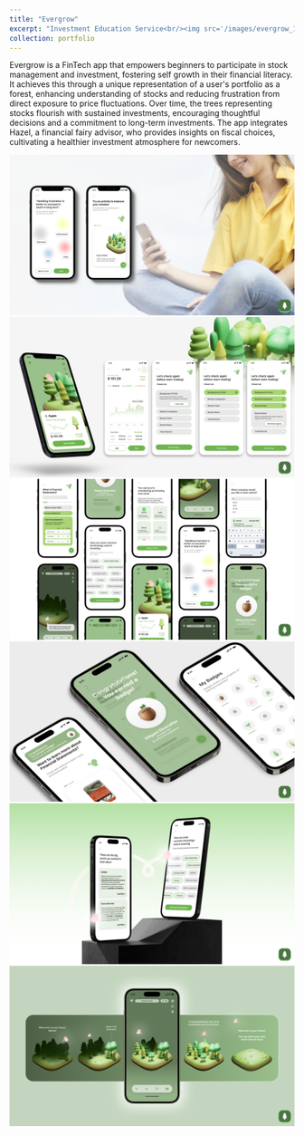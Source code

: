 ```yaml
---
title: "Evergrow"
excerpt: "Investment Education Service<br/><img src='/images/evergrow_1.png'>"
collection: portfolio
---
```


Evergrow is a FinTech app that empowers beginners to participate in stock management and investment, fostering self growth in their financial literacy. It achieves this through a unique representation of a user's portfolio as a forest, enhancing understanding of stocks and reducing frustration from direct exposure to price fluctuations. Over time, the trees representing stocks flourish with sustained investments, encouraging thoughtful decisions and a commitment to long-term investments. The app integrates Hazel, a financial fairy advisor, who provides insights on fiscal choices, cultivating a healthier investment atmosphere for newcomers.

<img src='images/evergrow_2.png'>
<img src='images/evergrow_3.png'>
<img src='images/evergrow_4.png'>
<img src='images/evergrow_5.png'>
<img src='images/evergrow_6.png'>
<img src='images/evergrow_7.png'>